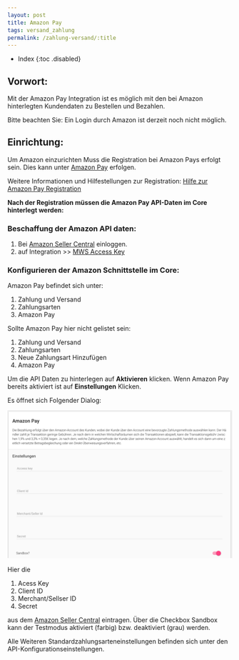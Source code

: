 ```yaml
---
layout: post
title: Amazon Pay
tags: versand_zahlung
permalink: /zahlung-versand/:title
---
```



+ Index
{:toc .disabled}


## Vorwort:
Mit der Amazon Pay Integration ist es möglich mit den bei Amazon hinterlegten Kundendaten zu Bestellen und Bezahlen. 


Bitte beachten Sie: 
Ein Login durch Amazon ist derzeit noch nicht möglich. 


## Einrichtung:
Um Amazon einzurichten Muss die Registration bei Amazon Pays erfolgt sein. Dies kann unter [Amazon Pay][1] erfolgen. 


Weitere Informationen und Hilfestellungen zur Registration:
[Hilfe zur Amazon Pay Registration][2]


**Nach der Registration müssen die Amazon Pay API-Daten im Core hinterlegt werden:**


### Beschaffung der Amazon API daten:
1. Bei [Amazon Seller Central][3] einloggen.
2. auf Integration >> [MWS Access Key][4] 


### Konfigurieren der Amazon Schnittstelle im Core:
Amazon Pay befindet sich unter:


1. Zahlung und Versand
2. Zahlungsarten 
3. Amazon Pay


Sollte Amazon Pay hier nicht gelistet sein:


1. Zahlung und Versand
2. Zahlungsarten 
3. Neue Zahlungsart Hinzufügen
4. Amazon Pay


Um die API Daten zu hinterlegen auf **Aktivieren** klicken.
Wenn Amazon Pay bereits aktiviert ist auf **Einstellungen** Klicken.


Es öffnet sich Folgender Dialog:

![amzonpayment][5]


Hier die 


1. Acess Key
2. Client ID
3. Merchant/Sellser ID
4. Secret 


aus dem [Amazon Seller Central][4] eintragen. Über die Checkbox Sandbox kann der Testmodus aktiviert (farbig) bzw. deaktiviert (grau) werden.


Alle Weiteren Standardzahlungsarteneinstellungen befinden sich unter den API-Konfigurationseinstellungen. 


[1]:https://payments.amazon.de/preregistration/lpa
[2]:https://payments.amazon.de/help/201212150 
[3]:https://sellercentral.amazon.de
[4]:https://sellercentral-europe.amazon.com/gp/pyop/seller/mwsaccess/ref=py_pyopacc_dnav_home_?ld=APDELPADirect
[5]:/img/amazonpayment.png

